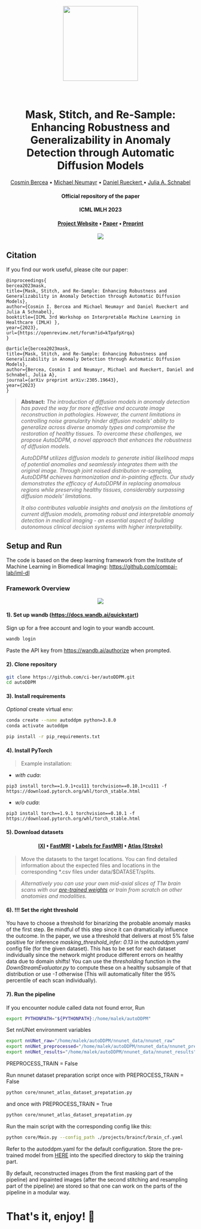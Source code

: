 <p align="center">
<img src="https://github.com/ci-ber/autoDDPM/assets/106509806/91715b7d-beb2-4ce1-ab8e-917145c940d5" width=200>
</p>

<h1 align="center">
  <br>
Mask, Stitch, and Re-Sample: Enhancing Robustness and Generalizability in Anomaly Detection through Automatic Diffusion Models
  <br>
</h1>
</h1>
  <p align="center">
    <a href="https://ci.bercea.net">Cosmin Bercea</a> •
    <a href="https://www.linkedin.com/in/michael-neumayr-21382515b/">Michael Neumayr</a> •
    <a href="https://aim-lab.io/author/daniel-ruckert/">Daniel Rueckert </a> •
    <a href="https://compai-lab.github.io/author/julia-a.-schnabel/">Julia A. Schnabel </a>
  </p>
<h4 align="center">Official repository of the paper</h4>
<h4 align="center">ICML IMLH 2023</h4>
<h4 align="center"><a href="https://ci.bercea.net/project/autoddpm/">Project Website</a> • <a href="https://openreview.net/pdf?id=kTpafpXrqa">Paper</a>  • <a href="https://arxiv.org/abs/2305.19643">Preprint</a> </h4>

<p align="center">
<img src="https://github.com/ci-ber/autoDDPM/assets/106509806/54bebddf-d074-4eb9-82f3-3115f8625fc7">
</p>

## Citation

If you find our work useful, please cite our paper:
```
@inproceedings{
bercea2023mask,
title={Mask, Stitch, and Re-Sample: Enhancing Robustness and Generalizability in Anomaly Detection through Automatic Diffusion Models},
author={Cosmin I. Bercea and Michael Neumayr and Daniel Rueckert and Julia A Schnabel},
booktitle={ICML 3rd Workshop on Interpretable Machine Learning in Healthcare (IMLH) },
year={2023},
url={https://openreview.net/forum?id=kTpafpXrqa}
}
```
```
@article{bercea2023mask,
title={Mask, Stitch, and Re-Sample: Enhancing Robustness and Generalizability in Anomaly Detection through Automatic Diffusion Models},
author={Bercea, Cosmin I and Neumayr, Michael and Rueckert, Daniel and Schnabel, Julia A},
journal={arXiv preprint arXiv:2305.19643},
year={2023}
}
```

> **Abstract:** *The introduction of diffusion models in anomaly detection has paved the way for more effective and accurate image reconstruction in pathologies. However, the current limitations in controlling noise granularity hinder diffusion models' ability to generalize across diverse anomaly types and compromise the restoration of healthy tissues. To overcome these challenges, we propose AutoDDPM, a novel approach that enhances the robustness of diffusion models.* 
>
> *AutoDDPM utilizes diffusion models to generate initial likelihood maps of potential anomalies and seamlessly integrates them with the original image. Through joint noised distribution re-sampling, AutoDDPM achieves harmonization and in-painting effects. Our study demonstrates the efficacy of AutoDDPM in replacing anomalous regions while preserving healthy tissues, considerably surpassing diffusion models' limitations.* 
> 
> *It also contributes valuable insights and analysis on the limitations of current diffusion models, promoting robust and interpretable anomaly detection in medical imaging - an essential aspect of building autonomous clinical decision systems with higher interpretability.*


## Setup and Run

The code is based on the deep learning framework from the Institute of Machine Learning in Biomedical Imaging: https://github.com/compai-lab/iml-dl

### Framework Overview 

<p align="center">
<img src="https://github.com/ci-ber/autoDDPM/assets/106509806/678c5d6c-efb0-4934-a635-284b06636a78">
</p>

#### 1). Set up wandb (https://docs.wandb.ai/quickstart)

Sign up for a free account and login to your wandb account.
```bash
wandb login
```
Paste the API key from https://wandb.ai/authorize when prompted.

#### 2). Clone repository

```bash
git clone https://github.com/ci-ber/autoDDPM.git
cd autoDDPM
```

#### 3). Install requirements
*Optional* create virtual env:
```bash
conda create --name autoddpm python=3.8.0
conda activate autoddpm
```

```bash
pip install -r pip_requirements.txt
```

#### 4). Install PyTorch 

> Example installation: 
* *with cuda*: 
```
pip3 install torch==1.9.1+cu111 torchvision==0.10.1+cu111 -f https://download.pytorch.org/whl/torch_stable.html
```
* *w/o cuda*:
```
pip3 install torch==1.9.1 torchvision==0.10.1 -f https://download.pytorch.org/whl/torch_stable.html
```

#### 5). Download datasets 

<h4 align="center"><a href="https://brain-development.org/ixi-dataset/">IXI</a> • <a href="https://fastmri.org">FastMRI</a> • <a href="https://github.com/microsoft/fastmri-plus"> Labels for FastMRI</a> • <a href="https://fcon_1000.projects.nitrc.org/indi/retro/atlas.html">Atlas (Stroke) </a> </h4>

> Move the datasets to the target locations. You can find detailed information about the expected files and locations in the corresponding *.csv files under data/$DATASET/splits.

> *Alternatively you can use your own mid-axial slices of T1w brain scans with our <a href="https://www.dropbox.com/s/ooq7vdp9fp4ufag/latest_model.pt.zip?dl=0"> pre-trained weights</a> or train from scratch on other anatomies and modalities.*

#### 6). !!! Set the right threshold

You have to choose a threshold for binarizing the probable anomaly masks of the first step. Be mindful of this step since it can dramatically influence the outcome. In the paper, we use a threshold that delivers at most 5% false positive for inference *masking_threshold_infer: 0.13* in the *autoddpm.yaml* config file (for the given dataset). This has to be set for each dataset individually since the network might produce different errors on healthy data due to domain shifts! You can use the *thresholding* function in the *DownStreamEvaluator.py* to compute these on a healthy subsample of that distribution or use *-1* otherwise (This will automatically filter the 95% percentile of each scan individually). 

#### 7). Run the pipeline

If you encounter nodule called data not found error, Run
```bash
export PYTHONPATH="${PYTHONPATH}:/home/malek/autoDDPM"
```

Set nnUNet environment variables
``` bash
export nnUNet_raw="/home/malek/autoDDPM/nnunet_data/nnunet_raw"
export nnUNet_preprocessed="/home/malek/autoDDPM/nnunet_data/nnunet_preprocessed"
export nnUNet_results="/home/malek/autoDDPM/nnunet_data/nnunet_results" 
```
PREPROCESS_TRAIN = False

Run nnunet dataset preparation script once with PREPROCESS_TRAIN = False

```bash
python core/nnunet_atlas_dataset_prepatation.py
```

and once with PREPROCESS_TRAIN = True

```bash
python core/nnunet_atlas_dataset_prepatation.py
```

Run the main script with the corresponding config like this:

```bash
python core/Main.py --config_path ./projects/braincf/brain_cf.yaml
```

Refer to the autoddpm.yaml for the default configuration. Store the pre-trained model from <a href="https://www.dropbox.com/s/ooq7vdp9fp4ufag/latest_model.pt.zip?dl=0"> HERE</a> into the specified directory to skip the training part.

By default, reconstructed images (from the first masking part of the pipeline) and inpainted images (after the second stitching and resampling part of the pipeline) are stored so that one can work on the parts of the pipeline in a modular way.

# That's it, enjoy! :rocket:



